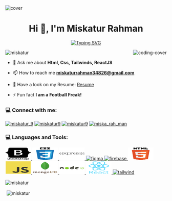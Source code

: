 <img src="https://i.ibb.co/hMfJxhH/Add-a-heading-1.png" alt="cover"/>

<h1 align="center">Hi 👋, I'm Miskatur Rahman</h1>
<p align="center"><a href="https://git.io/typing-svg"><img src="https://readme-typing-svg.demolab.com?font=Fira+Code&pause=1000&center=true&vCenter=true&width=550&lines=I'm+a+Frontend+Developer;I'm+a+MERN+Stack+Developer;" alt="Typing SVG" /></a></p>

<img align="right" src="https://media.tenor.com/qJ5evVs-_uUAAAAC/coding.gif" alt="coding-cover"/>

<p align="left"> <img src="https://komarev.com/ghpvc/?username=miskatur&label=Profile%20views&color=0e75b6&style=flat" alt="miskatur" /> </p>

- 💬 Ask me about **Html, Css, Tailwinds, ReactJS**

- 📫 How to reach me **miskaturrahman34826@gmail.com**

- 📄 Have a look on my Resume: [Resume](https://drive.google.com/file/d/16dgFATJyIQLqU8uHYIxXBWcWVM5ATCZS/view?usp=sharing)

- ⚡ Fun fact **I am a Football Freak!**


<h3 align="left"> 💻 Connect with me:</h3>
<p align="left">
<a href="https://twitter.com/miskatur_9" target="blank"><img align="center" src="https://raw.githubusercontent.com/rahuldkjain/github-profile-readme-generator/master/src/images/icons/Social/twitter.svg" alt="miskatur_9" height="30" width="80" /></a>
<a href="https://linkedin.com/in/miskatur9" target="blank"><img align="center" src="https://raw.githubusercontent.com/rahuldkjain/github-profile-readme-generator/master/src/images/icons/Social/linked-in-alt.svg" alt="miskatur9" height="30" width="80" /></a>
<a href="https://fb.com/miskatur9" target="blank"><img align="center" src="https://raw.githubusercontent.com/rahuldkjain/github-profile-readme-generator/master/src/images/icons/Social/facebook.svg" alt="miskatur9" height="30" width="80" /></a>
<a href="https://instagram.com/miska_rah_man" target="blank"><img align="center" src="https://raw.githubusercontent.com/rahuldkjain/github-profile-readme-generator/master/src/images/icons/Social/instagram.svg" alt="miska_rah_man" height="30" width="80" /></a>
</p>




<h3 align="left"> 💻 Languages and Tools:</h3>
<p align="left"> <a href="https://getbootstrap.com" target="_blank" rel="noreferrer"> <img src="https://raw.githubusercontent.com/devicons/devicon/master/icons/bootstrap/bootstrap-plain-wordmark.svg" alt="bootstrap" width="80" height="40"/> </a> <a href="https://www.w3schools.com/css/" target="_blank" rel="noreferrer"> <img src="https://raw.githubusercontent.com/devicons/devicon/master/icons/css3/css3-original-wordmark.svg" alt="css3" width="80" height="40"/> </a> <a href="https://expressjs.com" target="_blank" rel="noreferrer"> <img src="https://raw.githubusercontent.com/devicons/devicon/master/icons/express/express-original-wordmark.svg" alt="express" width="80" height="40"/> </a> <a href="https://www.figma.com/" target="_blank" rel="noreferrer"> <img src="https://www.vectorlogo.zone/logos/figma/figma-icon.svg" alt="figma" width="80" height="40"/> </a> <a href="https://firebase.google.com/" target="_blank" rel="noreferrer"> <img src="https://www.vectorlogo.zone/logos/firebase/firebase-icon.svg" alt="firebase" width="80" height="40"/> </a> <a href="https://www.w3.org/html/" target="_blank" rel="noreferrer"> <img src="https://raw.githubusercontent.com/devicons/devicon/master/icons/html5/html5-original-wordmark.svg" alt="html5" width="80" height="40"/> </a> <a href="https://developer.mozilla.org/en-US/docs/Web/JavaScript" target="_blank" rel="noreferrer"> <img src="https://raw.githubusercontent.com/devicons/devicon/master/icons/javascript/javascript-original.svg" alt="javascript" width="80" height="40"/> </a> <a href="https://www.mongodb.com/" target="_blank" rel="noreferrer"> <img src="https://raw.githubusercontent.com/devicons/devicon/master/icons/mongodb/mongodb-original-wordmark.svg" alt="mongodb" width="80" height="40"/> </a> <a href="https://nodejs.org" target="_blank" rel="noreferrer"> <img src="https://raw.githubusercontent.com/devicons/devicon/master/icons/nodejs/nodejs-original-wordmark.svg" alt="nodejs" width="80" height="40"/> </a> <a href="https://reactjs.org/" target="_blank" rel="noreferrer"> <img src="https://raw.githubusercontent.com/devicons/devicon/master/icons/react/react-original-wordmark.svg" alt="react" width="80" height="40"/> </a> <a href="https://tailwindcss.com/" target="_blank" rel="noreferrer"> <img src="https://www.vectorlogo.zone/logos/tailwindcss/tailwindcss-icon.svg" alt="tailwind" width="80" height="40"/> </a> </p>

<p><img align="center" src="https://github-readme-stats.vercel.app/api/top-langs?username=miskatur&show_icons=true&locale=en&layout=compact" alt="miskatur" /></p>
<p>&nbsp;<img align="center" src="https://github-readme-stats.vercel.app/api?username=miskatur&show_icons=true&locale=en" alt="miskatur" /></p>

